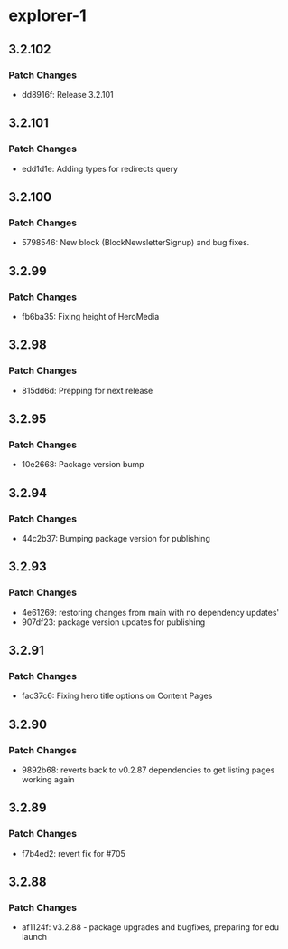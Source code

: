 # explorer-1

## 3.2.102

### Patch Changes

- dd8916f: Release 3.2.101

## 3.2.101

### Patch Changes

- edd1d1e: Adding types for redirects query

## 3.2.100

### Patch Changes

- 5798546: New block (BlockNewsletterSignup) and bug fixes.

## 3.2.99

### Patch Changes

- fb6ba35: Fixing height of HeroMedia

## 3.2.98

### Patch Changes

- 815dd6d: Prepping for next release

## 3.2.95

### Patch Changes

- 10e2668: Package version bump

## 3.2.94

### Patch Changes

- 44c2b37: Bumping package version for publishing

## 3.2.93

### Patch Changes

- 4e61269: restoring changes from main with no dependency updates'
- 907df23: package version updates for publishing

## 3.2.91

### Patch Changes

- fac37c6: Fixing hero title options on Content Pages

## 3.2.90

### Patch Changes

- 9892b68: reverts back to v0.2.87 dependencies to get listing pages working again

## 3.2.89

### Patch Changes

- f7b4ed2: revert fix for #705

## 3.2.88

### Patch Changes

- af1124f: v3.2.88 - package upgrades and bugfixes, preparing for edu launch
